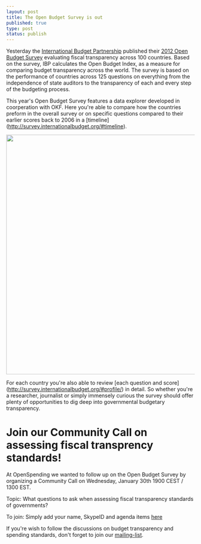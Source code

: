 ```yaml
---
layout: post
title: The Open Budget Survey is out
published: true
type: post
status: publish
---
```


Yesterday the [International Budget Partnership](http://internationalbudget.org/) published their [2012 Open Budget Survey](http://survey.internationalbudget.org/#rankings) evaluating fiscal transparency across 100 countries. Based on the survey, IBP calculates the Open Budget Index, as a measure for comparing budget transparency across the world. The survey is based on the performance of countries across 125 questions on everything from the independence of state auditors to the transparency of each and every step of the budgeting process.  

This year's Open Budget Survey features a data explorer developed in coorperation with OKF. Here you're able to compare how the countries preform in the overall survey or on specific questions compared to their earlier scores back to 2006 in a [timeline] (http://survey.internationalbudget.org/#timeline). 

<img alt="" src="http://farm9.staticflickr.com/8193/8405868061_7026f50eb3.jpg" title="The data explorer timeline" class="alignnone" width="640" height="640" />

For each country you're also able to review [each question and score] (http://survey.internationalbudget.org/#profile/) in detail. So whether you're a researcher, journalist or simply immensely curious the survey should offer plenty of opportunities to dig deep into governmental budgetary transparency. 

# Join our Community Call on assessing fiscal transprency standards!
At OpenSpending we wanted to follow up on the Open Budget Survey by organizing a Community Call on Wednesday, January 30th 1900 CEST / 1300 EST.

Topic: What questions to ask when assessing fiscal transparency standards of governments?

To join: Simply add your name, SkypeID and agenda items [here](http://wdmmg.okfnpad.org/16)

If you're wish to follow the discussions on budget transparency and spending standards, don't forget to join our [mailing-list](http://lists.okfn.org/mailman/listinfo/openspending). 

